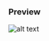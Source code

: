 ### Preview 

![alt text](https://github.com/solankirishav21/30-Days-of-JS-/blob/main/1-%20Drum%20Kit/Drum%20Kit.png)
